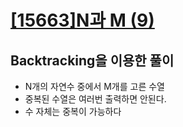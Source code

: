 # [[15663]N과 M (9)](https://www.acmicpc.net/problem/15663)

## Backtracking을 이용한 풀이

- N개의 자연수 중에서 M개를 고른 수열
- 중복된 수열은 여러번 출력하면 안된다.
- 수 자체는 중복이 가능하다